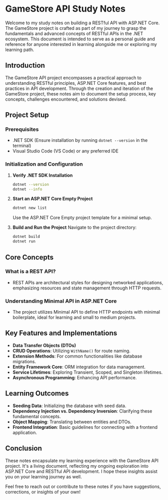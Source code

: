 # GameStore API Study Notes

Welcome to my study notes on building a RESTful API with ASP.NET Core. The GameStore project is crafted as part of my journey to grasp the fundamentals and advanced concepts of RESTful APIs in the .NET ecosystem. This document is intended to serve as a personal guide and reference for anyone interested in learning alongside me or exploring my learning path.

## Introduction

The GameStore API project encompasses a practical approach to understanding RESTful principles, ASP.NET Core features, and best practices in API development. Through the creation and iteration of the GameStore project, these notes aim to document the setup process, key concepts, challenges encountered, and solutions devised.

## Project Setup

### Prerequisites
- .NET SDK (Ensure installation by running `dotnet --version` in the terminal)
- Visual Studio Code (VS Code) or any preferred IDE

### Initialization and Configuration
1. **Verify .NET SDK Installation**
    ```bash
    dotnet --version
    dotnet --info
    ```

2. **Start an ASP.NET Core Empty Project**
    ```bash
    dotnet new list
    ```
    Use the ASP.NET Core Empty project template for a minimal setup.

3. **Build and Run the Project**
    Navigate to the project directory:
    ```bash
    dotnet build
    dotnet run
    ```

## Core Concepts

### What is a REST API?
- REST APIs are architectural styles for designing networked applications, emphasizing resources and state management through HTTP requests.

### Understanding Minimal API in ASP.NET Core
- The project utilizes Minimal API to define HTTP endpoints with minimal boilerplate, ideal for learning and small to medium projects.

## Key Features and Implementations

- **Data Transfer Objects (DTOs)**
- **CRUD Operations**: Utilizing `WithName()` for route naming.
- **Extension Methods**: For common functionalities like database migrations.
- **Entity Framework Core**: ORM integration for data management.
- **Service Lifetimes**: Exploring Transient, Scoped, and Singleton lifetimes.
- **Asynchronous Programming**: Enhancing API performance.

## Learning Outcomes

- **Seeding Data**: Initializing the database with seed data.
- **Dependency Injection vs. Dependency Inversion**: Clarifying these fundamental concepts.
- **Object Mapping**: Translating between entities and DTOs.
- **Frontend Integration**: Basic guidelines for connecting with a frontend application.

## Conclusion

These notes encapsulate my learning experience with the GameStore API project. It's a living document, reflecting my ongoing exploration into ASP.NET Core and RESTful API development. I hope these insights assist you on your learning journey as well.

Feel free to reach out or contribute to these notes if you have suggestions, corrections, or insights of your own!

